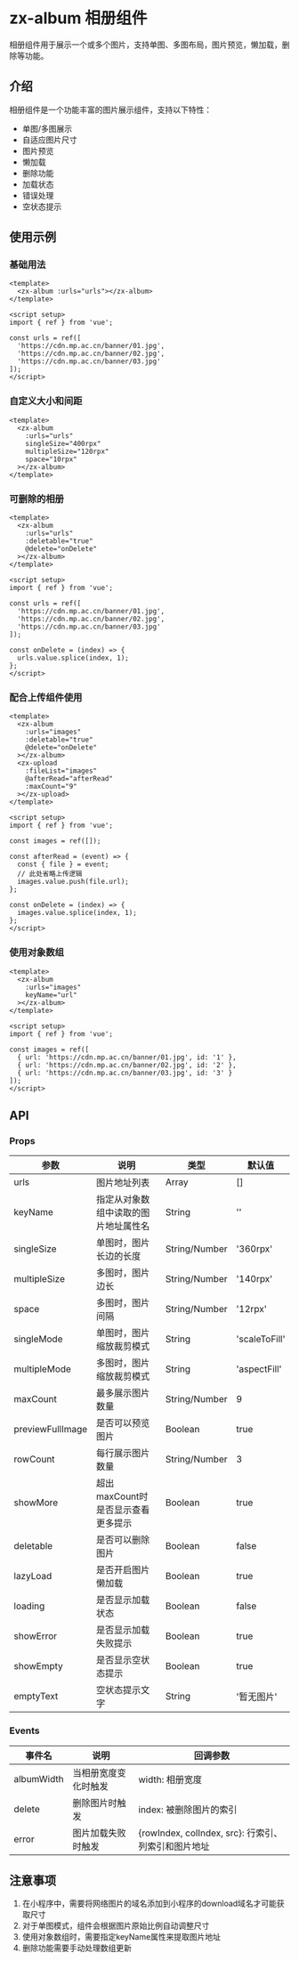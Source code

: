 # zx-album 相册组件

相册组件用于展示一个或多个图片，支持单图、多图布局，图片预览，懒加载，删除等功能。

## 介绍

相册组件是一个功能丰富的图片展示组件，支持以下特性：

- 单图/多图展示
- 自适应图片尺寸
- 图片预览
- 懒加载
- 删除功能
- 加载状态
- 错误处理
- 空状态提示

## 使用示例

### 基础用法

```vue
<template>
  <zx-album :urls="urls"></zx-album>
</template>

<script setup>
import { ref } from 'vue';

const urls = ref([
  'https://cdn.mp.ac.cn/banner/01.jpg',
  'https://cdn.mp.ac.cn/banner/02.jpg',
  'https://cdn.mp.ac.cn/banner/03.jpg'
]);
</script>
```

### 自定义大小和间距

```vue
<template>
  <zx-album 
    :urls="urls" 
    singleSize="400rpx" 
    multipleSize="120rpx"
    space="10rpx"
  ></zx-album>
</template>
```

### 可删除的相册

```vue
<template>
  <zx-album 
    :urls="urls" 
    :deletable="true"
    @delete="onDelete"
  ></zx-album>
</template>

<script setup>
import { ref } from 'vue';

const urls = ref([
  'https://cdn.mp.ac.cn/banner/01.jpg',
  'https://cdn.mp.ac.cn/banner/02.jpg',
  'https://cdn.mp.ac.cn/banner/03.jpg'
]);

const onDelete = (index) => {
  urls.value.splice(index, 1);
};
</script>
```

### 配合上传组件使用

```vue
<template>
  <zx-album 
    :urls="images" 
    :deletable="true"
    @delete="onDelete"
  ></zx-album>
  <zx-upload 
    :fileList="images" 
    @afterRead="afterRead" 
    :maxCount="9"
  ></zx-upload>
</template>

<script setup>
import { ref } from 'vue';

const images = ref([]);

const afterRead = (event) => {
  const { file } = event;
  // 此处省略上传逻辑
  images.value.push(file.url);
};

const onDelete = (index) => {
  images.value.splice(index, 1);
};
</script>
```

### 使用对象数组

```vue
<template>
  <zx-album 
    :urls="images" 
    keyName="url"
  ></zx-album>
</template>

<script setup>
import { ref } from 'vue';

const images = ref([
  { url: 'https://cdn.mp.ac.cn/banner/01.jpg', id: '1' },
  { url: 'https://cdn.mp.ac.cn/banner/02.jpg', id: '2' },
  { url: 'https://cdn.mp.ac.cn/banner/03.jpg', id: '3' }
]);
</script>
```

## API

### Props

| 参数 | 说明 | 类型 | 默认值 |
|-----|------|------|-------|
| urls | 图片地址列表 | Array | [] |
| keyName | 指定从对象数组中读取的图片地址属性名 | String | '' |
| singleSize | 单图时，图片长边的长度 | String/Number | '360rpx' |
| multipleSize | 多图时，图片边长 | String/Number | '140rpx' |
| space | 多图时，图片间隔 | String/Number | '12rpx' |
| singleMode | 单图时，图片缩放裁剪模式 | String | 'scaleToFill' |
| multipleMode | 多图时，图片缩放裁剪模式 | String | 'aspectFill' |
| maxCount | 最多展示图片数量 | String/Number | 9 |
| previewFullImage | 是否可以预览图片 | Boolean | true |
| rowCount | 每行展示图片数量 | String/Number | 3 |
| showMore | 超出maxCount时是否显示查看更多提示 | Boolean | true |
| deletable | 是否可以删除图片 | Boolean | false |
| lazyLoad | 是否开启图片懒加载 | Boolean | true |
| loading | 是否显示加载状态 | Boolean | false |
| showError | 是否显示加载失败提示 | Boolean | true |
| showEmpty | 是否显示空状态提示 | Boolean | true |
| emptyText | 空状态提示文字 | String | '暂无图片' |

### Events

| 事件名 | 说明 | 回调参数 |
|-------|------|---------|
| albumWidth | 当相册宽度变化时触发 | width: 相册宽度 |
| delete | 删除图片时触发 | index: 被删除图片的索引 |
| error | 图片加载失败时触发 | {rowIndex, colIndex, src}: 行索引、列索引和图片地址 |

## 注意事项

1. 在小程序中，需要将网络图片的域名添加到小程序的download域名才可能获取尺寸
2. 对于单图模式，组件会根据图片原始比例自动调整尺寸
3. 使用对象数组时，需要指定keyName属性来提取图片地址
4. 删除功能需要手动处理数组更新
